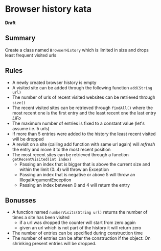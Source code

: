 # Browser history kata

**Draft**

## Summary

Create a class named `BrowserHistory` which is limited in size and drops least frequent visited urls

## Rules

- A newly created browser history is empty
- A visited site can be added through the following function `add(String url)`
- The number of urls of recent visited websites can be retrieved through `size()`
- The recent visited sites can be retrieved through `findAll()` where the most recent one is the first entry and the least recent one the last entry *LiFo* 
- The maximum number of entries is fixed to a constant value (let's assume i.e. 5 urls)
- If more than 5 entries were added to the history the least recent visited will be dropped
- A revisit on a site (calling add function with same url again) will *refresh* the entry and move it to the most recent position
- The most recent sites can be retrieved through a function `getRecentVisited(int index)`
    - Passing an index that is bigger that is above the current size and within the limit (0..4) will throw an Exception
    - Passing an index that is negative or above 5 will throw an IllegalArgumentException
    - Passing an index between 0 and 4 will return the entry

## Bonusses

- A function named `numberVisits(String url)` returns the number of times a site has been visited 
  - if a url was dropped the counter will start from zero again
  - given an url which is not part of the history it will return zero 
- The number of entries can be specified during construction time
- The number of entries can be after the construction if the object: On shrinking present entries will be dropped.
